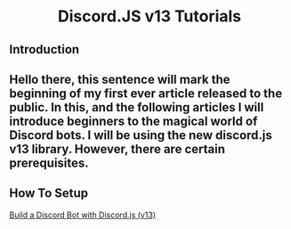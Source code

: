 <div align="center">
  <p>
    <h1>Discord.JS v13 Tutorials</h1>
  </p>
</div>


## Introduction
## Hello there, this sentence will mark the beginning of my first ever article released to the public. In this, and the following articles I will introduce beginners to the magical world of Discord bots. I will be using the new discord.js v13 library. However, there are certain prerequisites.

## How To Setup

[Build a Discord Bot with Discord.js (v13)](https://dev.to/hypening/build-a-discord-bot-with-discord-js-v13-14mj)
